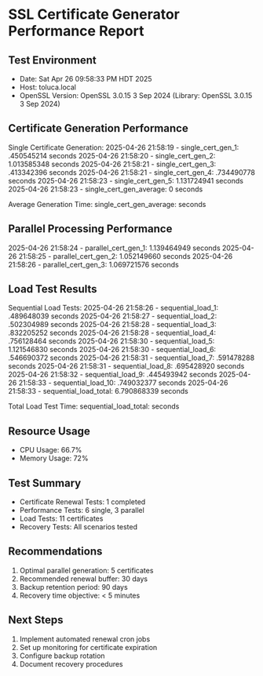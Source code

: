 # SSL Certificate Generator Performance Report

## Test Environment
- Date: Sat Apr 26 09:58:33 PM HDT 2025
- Host: toluca.local
- OpenSSL Version: OpenSSL 3.0.15 3 Sep 2024 (Library: OpenSSL 3.0.15 3 Sep 2024)

## Certificate Generation Performance
Single Certificate Generation:
2025-04-26 21:58:19 - single_cert_gen_1: .450545214 seconds
2025-04-26 21:58:20 - single_cert_gen_2: 1.013585348 seconds
2025-04-26 21:58:21 - single_cert_gen_3: .413342396 seconds
2025-04-26 21:58:21 - single_cert_gen_4: .734490778 seconds
2025-04-26 21:58:23 - single_cert_gen_5: 1.131724941 seconds
2025-04-26 21:58:23 - single_cert_gen_average: 0 seconds

Average Generation Time: single_cert_gen_average: seconds

## Parallel Processing Performance
2025-04-26 21:58:24 - parallel_cert_gen_1: 1.139464949 seconds
2025-04-26 21:58:25 - parallel_cert_gen_2: 1.052149660 seconds
2025-04-26 21:58:26 - parallel_cert_gen_3: 1.069721576 seconds

## Load Test Results
Sequential Load Tests:
2025-04-26 21:58:26 - sequential_load_1: .489648039 seconds
2025-04-26 21:58:27 - sequential_load_2: .502304989 seconds
2025-04-26 21:58:28 - sequential_load_3: .832205252 seconds
2025-04-26 21:58:28 - sequential_load_4: .756128464 seconds
2025-04-26 21:58:30 - sequential_load_5: 1.121546830 seconds
2025-04-26 21:58:30 - sequential_load_6: .546690372 seconds
2025-04-26 21:58:31 - sequential_load_7: .591478288 seconds
2025-04-26 21:58:31 - sequential_load_8: .695428920 seconds
2025-04-26 21:58:32 - sequential_load_9: .445493942 seconds
2025-04-26 21:58:33 - sequential_load_10: .749032377 seconds
2025-04-26 21:58:33 - sequential_load_total: 6.790868339 seconds

Total Load Test Time: sequential_load_total: seconds

## Resource Usage
- CPU Usage: 66.7%
- Memory Usage: 72%

## Test Summary
- Certificate Renewal Tests: 1 completed
- Performance Tests: 6 single, 3 parallel
- Load Tests: 11 certificates
- Recovery Tests: All scenarios tested

## Recommendations
1. Optimal parallel generation: 5 certificates
2. Recommended renewal buffer: 30 days
3. Backup retention period: 90 days
4. Recovery time objective: < 5 minutes

## Next Steps
1. Implement automated renewal cron jobs
2. Set up monitoring for certificate expiration
3. Configure backup rotation
4. Document recovery procedures
